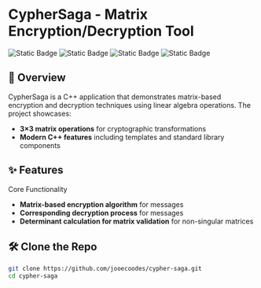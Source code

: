 # CypherSaga - Matrix Encryption/Decryption Tool

![Static Badge](https://img.shields.io/badge/build-20-blue?style=flat&label=C%2B%2B)
![Static Badge](https://img.shields.io/badge/build-19.43.34808-purple?style=flat&label=MSVC)
![Static Badge](https://img.shields.io/badge/build-3.29.2-brightgreen?style=flat&label=CMake)
![Static Badge](https://img.shields.io/badge/build-Windows-blue?style=flat&label=Platform)

## 📖 Overview

CypherSaga is a C++ application that demonstrates matrix-based encryption and decryption techniques using linear algebra operations. The project showcases:

- **3×3 matrix operations** for cryptographic transformations  
- **Modern C++ features** including templates and standard library components

## ✨ Features

Core Functionality

- **Matrix-based encryption algorithm** for messages
- **Corresponding decryption process**  for messages
- **Determinant calculation for matrix validation** for non-singular matrices

## 🛠️ Clone the Repo
```bash
git clone https://github.com/jooecoodes/cypher-saga.git
cd cypher-saga
```
